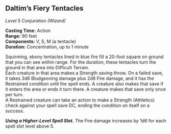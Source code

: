 ## Daltim’s Fiery Tentacles
*Level 5 Conjuration (Wizard)*

**Casting Time:** Action  
**Range:** 90 feet  
**Components:** V, S, M (a tentacle)  
**Duration:** Concentration, up to 1 minute

Squirming, ebony tentacles lined in blue fire fill a 20-foot square on ground that you can see within range. For the duration, these tentacles turn the ground in that area into Difficult Terrain.  
Each creature in that area makes a Strength saving throw. On a failed save, it takes 3d6 Bludgeoning damage plus 2d6 Fire damage, and it has the Restrained condition until the spell ends. A creature also makes that save if it enters the area or ends it turn there. A creature makes that save only once per turn.  
A Restrained creature can take an action to make a Strength (Athletics) check against your spell save DC, ending the condition on itself on a success.

***Using a Higher-Level Spell Slot.*** The Fire damage increases by 1d6 for each spell slot level above 5.